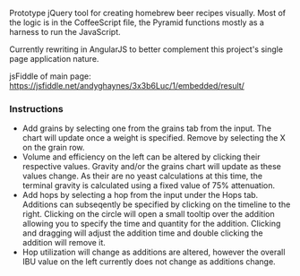 Prototype jQuery tool for creating homebrew beer recipes visually. Most of the logic is in the CoffeeScript file, the Pyramid functions mostly as a harness to run the JavaScript.

Currently rewriting in AngularJS to better complement this project's single page application nature.

jsFiddle of main page: https://jsfiddle.net/andyghaynes/3x3b6Luc/1/embedded/result/

<h3>Instructions</h3>
<ul>
  <li>
    Add grains by selecting one from the grains tab from the input. The chart will update once a weight
    is specified. Remove by selecting the X on the grain row.
  </li>
  <li>
    Volume and efficiency on the left can be altered by clicking their respective values. Gravity and/or
    the grains chart will update as these values change. As their are no yeast calculations at this time,
    the terminal gravity is calculated using a fixed value of 75% attenuation.
  </li>
  <li>
    Add hops by selecting a hop from the input under the Hops tab. Additions can subseqently be specified
    by clicking on the timeline to the right. Clicking on the circle will open a small tooltip over the
    addition allowing you to specify the time and quantity for the addition. Clicking and dragging will
    adjust the addition time and double clicking the addition will remove it.
  </li>
  <li>
    Hop utilization will change as additions are altered, however the overall IBU value on the left currently
    does not change as additions change.
  </li>
</ul>
